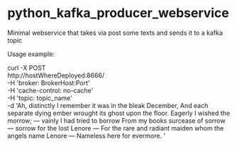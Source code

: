# python_kafka_producer_webservice

Minimal webservice that takes via post some texts and sends it to a kafka topic

Usage example:

curl -X POST \
  http://hostWhereDeployed:8666/ \
  -H 'broker: BrokerHost:Port' \
  -H 'cache-control: no-cache' \
  -H 'topic: topic_name' \
  -d 'Ah, distinctly I remember it was in the bleak December,
And each separate dying ember wrought its ghost upon the floor.
Eagerly I wished the morrow; — vainly I had tried to borrow
From my books surcease of sorrow — sorrow for the lost Lenore —
For the rare and radiant maiden whom the angels name Lenore —
Nameless here for evermore.
'

